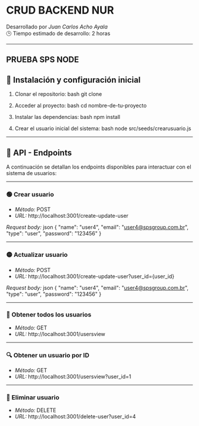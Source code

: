 # CRUD BACKEND NUR

Desarrollado por *Juan Carlos Acho Ayala*  
🕒 Tiempo estimado de desarrollo: 2 horas

---

## PRUEBA SPS NODE

## 🚀 Instalación y configuración inicial

1. Clonar el repositorio:
   bash
   git clone <URL-del-repositorio>
   

2. Acceder al proyecto:
   bash
   cd nombre-de-tu-proyecto
   

3. Instalar las dependencias:
   bash
   npm install
   

4. Crear el usuario inicial del sistema:
   bash
   node src/seeds/crearusuario.js
   

---

## 📡 API - Endpoints

A continuación se detallan los endpoints disponibles para interactuar con el sistema de usuarios:

---

### 🟢 Crear usuario

- *Método:* POST
- *URL:* http://localhost:3001/create-update-user

*Request body:*
json
{
  "name": "user4",
  "email": "user4@spsgroup.com.br",
  "type": "user",
  "password": "123456"
}


---

### 🟡 Actualizar usuario

- *Método:* POST
- *URL:* http://localhost:3001/create-update-user?user_id={user_id}

*Request body:*
json
{
  "name": "user4",
  "email": "user4@spsgroup.com.br",
  "type": "user",
  "password": "123456"
}


---

### 🔵 Obtener todos los usuarios

- *Método:* GET
- *URL:* http://localhost:3001/usersview

---

### 🔍 Obtener un usuario por ID

- *Método:* GET
- *URL:* http://localhost:3001/usersview?user_id=1

---

### 🔴 Eliminar usuario

- *Método:* DELETE
- *URL:* http://localhost:3001/delete-user?user_id=4
